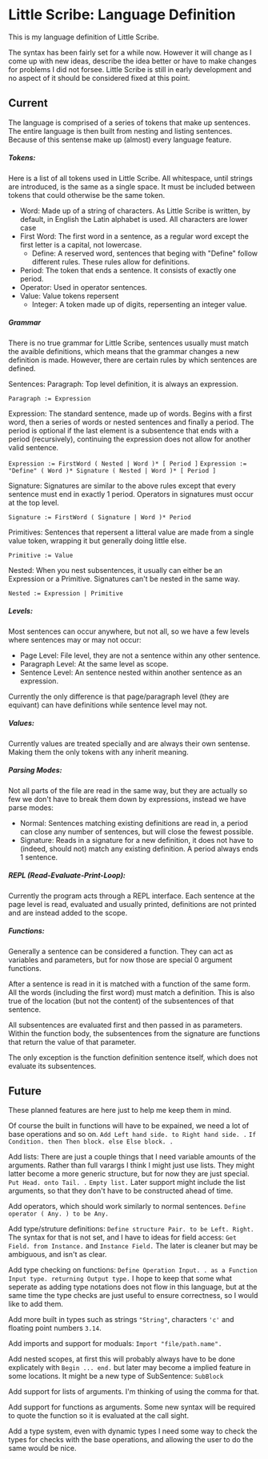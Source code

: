 # Little Scribe: Language Definition #

This is my language definition of Little Scribe.

The syntax has been fairly set for a while now. However it will change as
I come up with new ideas, describe the idea better or have to make changes
for problems I did not forsee. Little Scribe is still in early development
and no aspect of it should be considered fixed at this point.

## Current ##

The language is comprised of a series of tokens that make up sentences. The
entire language is then built from nesting and listing sentences. Because of
this sentense make up (almost) every language feature.

##### Tokens:
Here is a list of all tokens used in Little Scribe. All whitespace, until
strings are introduced, is the same as a single space. It must be included
between tokens that could otherwise be the same token.

+   Word: Made up of a string of characters. As Little Scribe is written, by
    default, in English the Latin alphabet is used. All characters are lower
    case
+   First Word: The first word in a sentence, as a regular word except the
    first letter is a capital, not lowercase.
    *   Define: A reserved word, sentences that beging with "Define" follow
    different rules. These rules allow for definitions.
+   Period: The token that ends a sentence. It consists of exactly one period.
+   Operator: Used in operator sentences.
+   Value: Value tokens repersent
    *   Integer: A token made up of digits, repersenting an integer value.

##### Grammar

There is no true grammar for Little Scribe, sentences usually must match the
avaible definitions, which means that the grammar changes a new definition
is made. However, there are certain rules by which sentences are defined.

Sentences:
Paragraph: Top level definition, it is always an expression.

`Paragraph := Expression`

Expression: The standard sentence, made up of words. Begins with a first word,
then a series of words or nested sentences and finally a period. The period is
optional if the last element is a subsentence that ends with a period
(recursively), continuing the expression does not allow for another valid
sentence.

`Expression := FirstWord ( Nested | Word )* [ Period ]`
`Expression := "Define" ( Word )* Signature ( Nested | Word )* [ Period ]`

Signature: Signatures are similar to the above rules except that every
sentence must end in exactly 1 period. Operators in signatures must
occur at the top level.

`Signature := FirstWord ( Signature | Word )* Period`

Primitives: Sentences that repersent a litteral value are made from a
single value token, wrapping it but generally doing little else.

`Primitive := Value`

Nested: When you nest subsentences, it usually can either be an Expression
or a Primitive. Signatures can't be nested in the same way.

`Nested := Expression | Primitive`


##### Levels:
Most sentences can occur anywhere, but not all, so we have a few levels where
sentences may or may not occur:
+   Page Level: File level, they are not a sentence within any other sentence.
+   Paragraph Level: At the same level as scope.
+   Sentence Level: An sentence nested within another sentence as an
    expression.

Currently the only difference is that page/paragraph level (they are equivant)
can have definitions while sentence level may not.

##### Values:
Currently values are treated specially and are always their own sentense.
Making them the only tokens with any inherit meaning.

##### Parsing Modes:
Not all parts of the file are read in the same way, but they are actually
so few we don't have to break them down by expressions, instead we have parse
modes:
+   Normal: Sentences matching existing definitions are read in, a period
    can close any number of sentences, but will close the fewest possible.
+   Signature: Reads in a signature for a new definition, it does not have to
    (indeed, should not) match any existing definition. A period always ends
    1 sentence.

##### REPL (Read-Evaluate-Print-Loop):
Currently the program acts through a REPL interface. Each sentence at the page
level is read, evaluated and usually printed, definitions are not printed and
are instead added to the scope.

##### Functions:
Generally a sentence can be considered a function. They can act as variables
and parameters, but for now those are special 0 argument functions.

After a sentence is read in it is matched with a function of the same form.
All the words (including the first word) must match a definition. This is also
true of the location (but not the content) of the subsentences of that
sentence.

All subsentences are evaluated first and then passed in as parameters. Within
the function body, the subsentences from the signature are functions that
return the value of that parameter.

The only exception is the function definition sentence itself, which does not
evaluate its subsentences.

## Future ##

These planned features are here just to help me keep them in mind.

Of course the built in functions will have to be expained, we need a lot of
base operations and so on. `Add Left hand side. to Right hand side. .`
`If Condition. then Then block. else Else block. .`

Add lists:
There are just a couple things that I need variable amounts of the arguments.
Rather than full varargs I think I might just use lists. They might latter
become a more generic structure, but for now they are just special.
`Put Head. onto Tail. .`
`Empty list.`
Later support might include the list arguments, so that they don't have to be
constructed ahead of time.

Add operators, which should work similarly to normal sentences.
`Define operator ( Any. ) to be Any.`

Add type/struture definitions:
`Define structure Pair. to be Left. Right.`
The syntax for that is not set, and I have to ideas for field access:
`Get Field. from Instance.` and `Instance Field.` The later is cleaner but may
be ambiguous, and isn't as clear.

Add type checking on functions:
`Define Operation Input. . as a Function Input type. returning Output type.`
I hope to keep that some what seperate as adding type notations does not flow
in this language, but at the same time the type checks are just useful to
ensure correctness, so I would like to add them.

Add more built in types such as strings `"String"`, characters `'c'` and
floating point numbers `3.14`.

Add imports and support for moduals: `Import "file/path.name".`

Add nested scopes, at first this will probably always have to be done
explicately with `Begin ... end.` but later may become a implied feature
in some locations. It might be a new type of SubSentence: `SubBlock`

Add support for lists of arguments. I'm thinking of using the comma for that.

Add support for functions as arguments. Some new syntax will be required to
quote the function so it is evaluated at the call sight.

Add a type system, even with dynamic types I need some way to check the
types for checks with the base operations, and allowing the user to do the
same would be nice.
